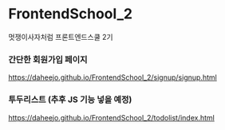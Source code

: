 # FrontendSchool_2
멋쟁이사자처럼 프론트엔드스쿨 2기

### 간단한 회원가입 페이지
https://daheejo.github.io/FrontendSchool_2/signup/signup.html

### 투두리스트 (추후 JS 기능 넣을 예정)
https://daheejo.github.io/FrontendSchool_2/todolist/index.html
